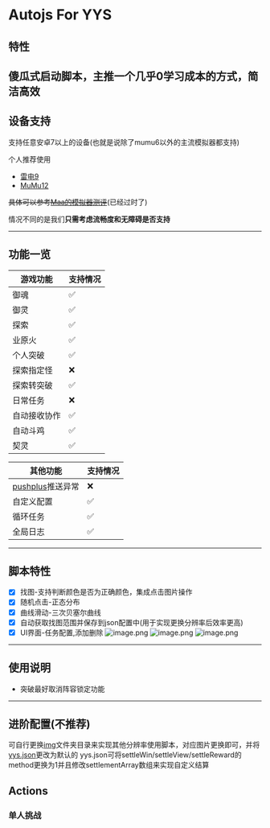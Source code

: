 # Autojs For YYS
## 特性
傻瓜式启动脚本，主推一个几乎0学习成本的方式，简洁高效
---
## 设备支持
支持任意安卓7以上的设备(也就是说除了mumu6以外的主流模拟器都支持)

个人推荐使用
- [雷电9](https://www.ldmnq.com/) 
- [MuMu12](https://mumu.163.com/)

~~具体可以参考[Maa的模拟器测评](https://maa.plus/docs/1.3-%E6%A8%A1%E6%8B%9F%E5%99%A8%E6%94%AF%E6%8C%81.html)~~(已经过时了)

情况不同的是我们**只需考虑流畅度和无障碍是否支持**

---

## 功能一览
| 游戏功能 | 支持情况 |
| ----|----------|
| 御魂|✅|
| 御灵|✅|
| 探索|✅|
| 业原火|✅|
| 个人突破|✅|
| 探索指定怪|❌|
| 探索转突破|✅|
| 日常任务 |❌|
| 自动接收协作 |✅|
| 自动斗鸡 |✅|
| 契灵 |✅|

|其他功能|支持情况|
|-------|--------|
|[pushplus](https://www.pushplus.plus/)推送异常|❌|
|自定义配置|✅|
|循环任务|✅|
|全局日志|✅|

---

## 脚本特性
- [x] 找图-支持判断颜色是否为正确颜色，集成点击图片操作
- [x] 随机点击-正态分布 
- [x] 曲线滑动-三次贝塞尔曲线
- [x] 自动获取找图范围并保存到json配置中(用于实现更换分辨率后效率更高)
- [x] UI界面-任务配置,添加删除
![image.png](https://s2.loli.net/2023/06/03/7EzBDcJHvWTASQt.png)
![image.png](https://s2.loli.net/2023/06/03/rHQ8Fj24WobEvct.png)
![image.png](https://s2.loli.net/2023/06/03/Lj7ihG6t2qCnPuw.png)

---

## 使用说明
<!-- 启动前检查根目录是否存在insider文件夹，并包含img文件夹以及yys.json -->
- 突破最好取消阵容锁定功能

---

## 进阶配置(不推荐)
可自行更换[img](img/)文件夹目录来实现其他分辨率使用脚本，对应图片更换即可，并将[yys.json](yys.json)更改为默认的
yys.json可将settleWin/settleView/settleReward的method更换为1并且修改settlementArray数组来实现自定义结算


## Actions
### 单人挑战
